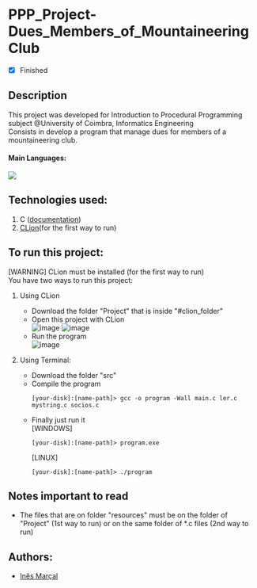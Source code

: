 # PPP_Project-Dues_Members_of_MountaineeringClub
- [x] Finished

## Description
This project was developed for Introduction to Procedural Programming subject @University of Coimbra, Informatics Engineering <br>
Consists in develop a program that manage dues for members of a mountaineering club.

#### Main Languages:
![](https://img.shields.io/badge/-C-333333?style=flat&logo=C%2B%2B&logoColor=5459E2) 

## Technologies used:
1. C ([documentation](https://devdocs.io/c/))
2. [CLion](https://www.jetbrains.com/clion/)(for the first way to run)

## To run this project:
[WARNING] CLion must be installed (for the first way to run)<br>
You have two ways to run this project:
1. Using CLion
    * Download the folder "Project" that is inside "#clion_folder"
    * Open this project with CLion<br>
      ![image](https://i.imgur.com/omTIa1E.png) ![image](https://i.imgur.com/faeZmPV.png) <br>
    * Run the program<br>
      ![image](https://i.imgur.com/AJgteWA.png)

2. Using Terminal:
    * Download the folder "src"
    * Compile the program
      ```shellscript
      [your-disk]:[name-path]> gcc -o program -Wall main.c ler.c mystring.c socios.c 
      ```
    * Finally just run it<br>
      [WINDOWS]
      ```shellscript 
      [your-disk]:[name-path]> program.exe
      ```
      [LINUX]
      ```shellscript 
      [your-disk]:[name-path]> ./program
      ```

## Notes important to read
- The files that are on folder "resources" must be on the folder of "Project" (1st way to run) or on the same folder of *.c files (2nd way to run)

## Authors:
- [Inês Marçal](https://github.com/inesmarcal)

